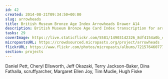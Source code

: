 ```yaml
---
id: 42
created: 2014-08-21T09:34:50+00:00
slug: arrowheads
title: British Museum Bronze Age Index Arrowheads Drawer A14
description: British Museum Bronze Age Card Index transcription for arrowheads.
tasks: 29
coverImage: https://live.staticflickr.com/5581/14903142326_8df4154a0b_c.jpg
micropastsURL: https://crowdsourced.micropasts.org/project/arrowheads
flickrURL: https://www.flickr.com/photos/micropasts/albums/72157646077753578
section: projects
---
```

Daniel Pett, Cheryl Ellsworth, Jeff Okazaki, Terry Jackson-Baker, Dina Fathalla, scruffyarcher, Margaret Ellen Joy, Tim Mudie, Hugh Fiske
